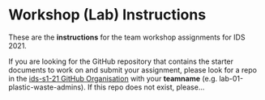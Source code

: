 # Workshop (Lab) Instructions
 
These are the __instructions__ for the team workshop assignments for IDS 2021.

If you are looking for the GitHub repository that contains the starter documents to work on and submit your assignment, please look for a repo in the [ids-s1-21 GitHub Organisation](https://github.com/ids-s1-21) with your __teamname__ (e.g. lab-01-plastic-waste-admins). If this repo does not exist, please...
